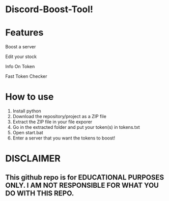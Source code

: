 # Discord-Boost-Tool!


# Features


Boost a server

Edit your stock   

Info On Token 

Fast Token Checker

# How to use

1. Install python
2. Download the repository/project as a ZIP file 
3. Extract the ZIP file in your file exporer
4. Go in the extracted folder and put your token(s) in tokens.txt
5. Open start.bat
6. Enter a server that you want the tokens to boost!

# DISCLAIMER 

## This github repo is for EDUCATIONAL PURPOSES ONLY. I AM NOT RESPONSIBLE FOR WHAT YOU DO WITH THIS REPO.